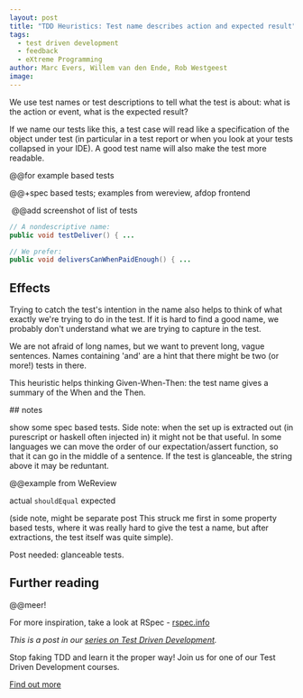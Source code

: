 ```yaml
---
layout: post
title: "TDD Heuristics: Test name describes action and expected result"
tags:
  - test driven development
  - feedback
  - eXtreme Programming
author: Marc Evers, Willem van den Ende, Rob Westgeest
image: 
---
```


We use test names or test descriptions to tell what the test is about: what is
the action or event, what is the expected result?

If we name our tests like this, a test case will read like a specification of
the object under test (in particular in a test report or when you look at your
tests collapsed in your IDE). A good test name will also make the test more
readable.


@@for example based tests

@@+spec based tests; examples from wereview, afdop frontend


![]() @@add screenshot of list of tests


```java
// A nondescriptive name: 
public void testDeliver() { ...

// We prefer: 
public void deliversCanWhenPaidEnough() { ...
```

## Effects 

Trying to catch the test's intention in the name also helps to think of what
exactly we're trying to do in the test. If it is hard to find a good name, we
probably don't understand what we are trying to capture in the test.

We are not afraid of long names, but we want to prevent long, vague sentences.
Names containing 'and' are a hint that there might be two (or more!) tests 
in there.

This heuristic helps thinking Given-When-Then: the test name gives a summary 
of the When and the Then.

## notes

show some spec based tests.
Side note: when the set up is extracted out (in purescript or haskell often injected in) it might not be that useful. In some languages we can move the order of our expectation/assert function, so that it can go in the middle of a sentence. If the test is glanceable, the string above it may be reduntant.

@@example from WeReview

actual `shouldEqual` expected

(side note, might be separate post This struck me first in some property based tests, where it was really hard to give the test a name, but after extractions, the test itself was quite simple).

Post needed: glanceable tests.

## Further reading

@@meer!


For more inspiration, take a look at RSpec - [rspec.info](http://rspec.info/)


_This is a post in our [series on Test Driven Development](/blog-by-tag#tag-test-driven-development)._

<aside>
  <p>Stop faking TDD and learn it the proper way! Join us for one of our Test Driven Development courses. 
  </p>
  <p><div>
    <a href="/training/test-driven-development">Find out more</a>
  </div></p>
</aside>
